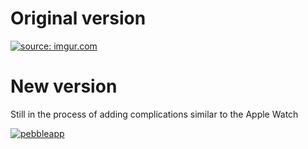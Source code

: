 
<h1>Original version</h1>
<a href="http://imgur.com/4IsSV6p"><img src="http://i.imgur.com/4IsSV6p.png" title="source: imgur.com" /></a>

<h1>New version</h1>
<p>Still in the process of adding complications similar to the Apple Watch</p>

<a href="https://imgbb.com/"><img src="https://image.ibb.co/eTxHuQ/pebbleapp.png" alt="pebbleapp" border="0"></a>
